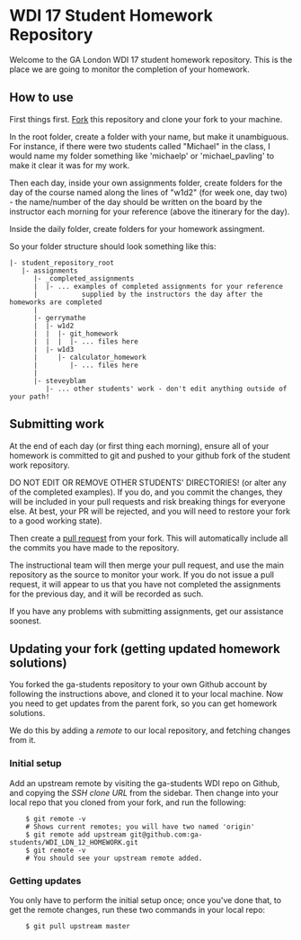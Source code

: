 # WDI 17 Student Homework Repository

Welcome to the GA London WDI 17 student homework repository. This is the place we are going to monitor the completion of your homework.

## How to use

First things first. [Fork](https://help.github.com/articles/fork-a-repo) this repository and clone your fork to your machine.

In the root folder, create a folder with your name, but make it unambiguous. For instance, if there were two students called "Michael" in the class, I would name my folder something like 'michaelp' or 'michael_pavling' to make it clear it was for my work.

Then each day, inside your own assignments folder, create folders for the day of the course named along the lines of "w1d2" (for week one, day two) - the name/number of the day should be written on the board by the instructor each morning for your reference (above the itinerary for the day).

Inside the daily folder, create folders for your homework assingment.

So your folder structure should look something like this:

    |- student_repository_root
       |- assignments
          |- _completed_assignments
          |  |- ... examples of completed assignments for your reference
          |           supplied by the instructors the day after the homeworks are completed
          |
          |- gerrymathe
          |  |- w1d2
          |  |  |- git_homework
          |  |  |  |- ... files here
          |  |- w1d3
          |     |- calculator_homework
          |        |- ... files here
          |
          |- steveyblam
             |- ... other students' work - don't edit anything outside of your path!

## Submitting work

At the end of each day (or first thing each morning), ensure all of your homework is committed to git and pushed to your github fork of the student work repository.

DO NOT EDIT OR REMOVE OTHER STUDENTS' DIRECTORIES! (or alter any of the completed examples). If you do, and you commit the changes, they will be included in your pull requests and risk breaking things for everyone else. At best, your PR will be rejected, and you will need to restore your fork to a good working state).

Then create a [pull request](https://help.github.com/articles/using-pull-requests) from your fork. This will automatically include all the commits you have made to the repository.

The instructional team will then merge your pull request, and use the main repository as the source to monitor your work. If you do not issue a pull request, it will appear to us that you have not completed the assignments for the previous day, and it will be recorded as such.

If you have any problems with submitting assignments, get our assistance soonest.


## Updating your fork (getting updated homework solutions)

You forked the ga-students repository to your own Github account by following the instructions above, and cloned it to your local machine. Now you need to get updates from the parent fork, so you can get homework solutions.

We do this by adding a *remote* to our local repository, and fetching changes from it.

### Initial setup

Add an upstream remote by visiting the ga-students WDI repo on Github, and copying the *SSH clone URL* from the sidebar. Then change into your local repo that you cloned from your fork, and run the following:

```shell
    $ git remote -v
    # Shows current remotes; you will have two named 'origin'
    $ git remote add upstream git@github.com:ga-students/WDI_LDN_12_HOMEWORK.git
    $ git remote -v
    # You should see your upstream remote added.
```

### Getting updates

You only have to perform the initial setup once; once you've done that, to get the remote changes, run these two commands in your local repo:

```shell
    $ git pull upstream master
```